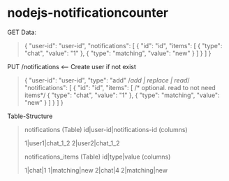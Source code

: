 # nodejs-notificationcounter


GET Data:
> {
> 	"user-id": "user-id",
> 	"notifications": [
> 		{
> 			"id": "id",
> 			"items": [ 
> 			{
> 				"type": "chat",
> 				"value": "1"
> 			}, 
> 			{
> 				"type": "matching",
> 				"value": "new"
> 			}
> 			]
> 		}
> 	]
> }

PUT /notifications <-- Create user if not exist

> {
>	"user-id": "user-id", 
>	"type": "add" /*add | replace | read*/
>	"notifications": [
>		{
>			"id": "id", 
>			"items": [ /* optional. read to not need items*/
>			{
>				"type": "chat",
>				"value": "1"
>			}, 
>			{
>				"type": "matching",
>				"value": "new"
>			}
>			]
>		}
>	] 
> }


Table-Structure

> notifications (Table)
> id|user-id|notifications-id (columns)
> 
> 1|user1|chat_1_2
> 2|user2|chat_1_2
> 
> 
> notifications_items (Table)
> id|type|value (columns)
> 
> 1|chat|1
> 1|matching|new
> 2|chat|4
> 2|matching|new
